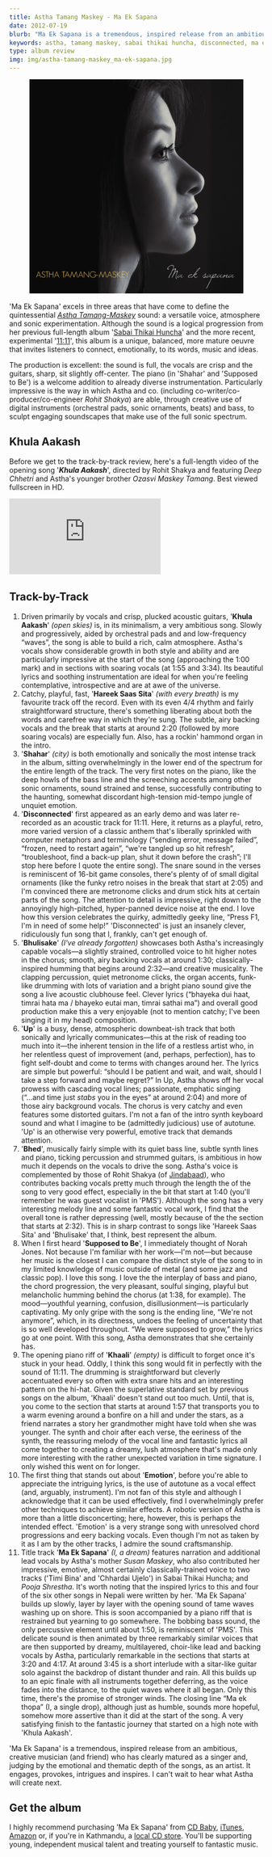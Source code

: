 ```yaml
---
title: Astha Tamang Maskey - Ma Ek Sapana
date: 2012-07-19
blurb: "Ma Ek Sapana is a tremendous, inspired release from an ambitious, creative musician (and friend) who has clearly matured as a singer and an artist."
keywords: astha, tamang maskey, sabai thikai huncha, disconnected, ma ek sapana
type: album review
img: img/astha-tamang-maskey_ma-ek-sapana.jpg
---
```

<figure>
  <img src="../img/astha-tamang-maskey_ma-ek-sapana.jpg" alt="Ma Ek Sapana album cover" class="review-album-cover" />
  <figcaption></figcaastption>
</figure>

'Ma Ek Sapana' excels in three areas that have come to define the quintessential *[Astha Tamang-Maskey](http://asthamusic.com)* sound: a versatile voice, atmosphere and sonic experimentation. Although the sound is a logical progression from her previous full-length album '[Sabai Thikai Huncha](http://www.cdbaby.com/cd/asthatamangmaskey)' and the more recent, experimental '[11:11](http://www.cdbaby.com/cd/asthatamangmaskey2)', this album is a unique, balanced, more mature oeuvre that invites listeners to connect, emotionally, to its words, music and ideas.

The production is excellent: the sound is full, the vocals are crisp and the guitars, sharp, sit slightly off-center. The piano (in 'Shahar' and 'Supposed to Be') is a welcome addition to already diverse instrumentation. Particularly impressive is the way in which Astha and co. (including co-writer/co-producer/co-engineer _Rohit Shakya_) are able, through creative use of digital instruments (orchestral pads, sonic ornaments, beats) and bass, to sculpt engaging soundscapes that make use of the full sonic spectrum.

## Khula Aakash

Before we get to the track-by-track review, here's a full-length video of the opening song '_**Khula Aakash**_', directed by Rohit Shakya and featuring _Deep Chhetri_ and Astha's younger brother _Ozasvi Maskey Tamang_. Best viewed fullscreen in HD.

<div class="video-embed">
  <iframe src="https://www.youtube.com/embed/ayw4RIn81CM"
  frameborder="0" allowfullscreen class="video"></iframe>
</div>

## Track-by-Track

1.  Driven primarily by vocals and crisp, plucked acoustic guitars, '**Khula Aakash**' _(open skies)_ is, in its minimalism, a very ambitious song. Slowly and progressively, aided by orchestral pads and and low-frequency “waves”, the song is able to build a rich, calm atmosphere. Astha's vocals show considerable growth in both style and ability and are particularly impressive at the start of the song (approaching the 1:00 mark) and in sections with soaring vocals (at 1:55 and 3:34). Its beautiful lyrics and soothing instrumentation are ideal for when you're feeling contemplative, introspective and are at awe of the universe.
2.  Catchy, playful, fast, '**Hareek Saas Sita**' _(with every breath)_ is my favourite track off the record. Even with its even 4/4 rhythm and fairly straightforward structure, there's something liberating about both the words and carefree way in which they're sung. The subtle, airy backing vocals and the break that starts at around 2:20 (followed by more soaring vocals) are especially fun. Also, has a rockin' hammond organ in the intro.
3.  '**Shahar**' _(city)_ is both emotionally and sonically the most intense track in the album, sitting overwhelmingly in the lower end of the spectrum for the entire length of the track. The very first notes on the piano, like the deep howls of the bass line and the screeching accents among other sonic ornaments, sound strained and tense, successfully contributing to the haunting, somewhat discordant high-tension mid-tempo jungle of unquiet emotion.
4.  '**Disconnected**' first appeared as an early demo and was later re-recorded as an acoustic track for 11:11\. Here, it returns as a playful, retro, more varied version of a classic anthem that's liberally sprinkled with computer metaphors and terminology (“sending error, message failed”, “frozen, need to restart again”, “we're tangled up so hit refresh”, “troubleshoot, find a back-up plan, shut it down before the crash”; I'll stop here before I quote the entire song). The snare sound in the verses is reminiscent of 16-bit game consoles, there's plenty of of small digital ornaments (like the funky retro noises in the break that start at 2:05) and I'm convinced there are metronome clicks and drum stick hits at certain parts of the song. The attention to detail is impressive, right down to the annoyingly high-pitched, hyper-panned device noise at the end. I love how this version celebrates the quirky, admittedly geeky line, “Press F1, I'm in need of some help!” 'Disconnected' is just an insanely clever, ridiculously fun song that I, frankly, can't get enough of.
5.  '**Bhulisake**' _(I've already forgotten)_ showcases both Astha's increasingly capable vocals—a slightly strained, controlled voice to hit higher notes in the chorus; smooth, airy backing vocals at around 1:30; classically-inspired humming that begins around 2:32—and creative musicality. The clapping percussion, quiet metronome clicks, the organ accents, funk-like drumming with lots of variation and a bright piano sound give the song a live acoustic clubhouse feel. Clever lyrics (“bhayeka dui haat, timrai hata ma / bhayeko eutai man, timrai sathai ma”) and overall good production make this a very enjoyable (not to mention catchy; I've been singing it in my head) composition.
6.  '**Up**' is a busy, dense, atmospheric downbeat-ish track that both sonically and lyrically communicates—this at the risk of reading too much into it—the inherent tension in the life of a restless artist who, in her relentless quest of improvement (and, perhaps, perfection), has to fight self-doubt and come to terms with changes around her. The lyrics are simple but powerful: “should I be patient and wait, and wait, should I take a step forward and maybe regret?” In Up, Astha shows off her vocal prowess with cascading vocal lines; passionate, emphatic singing (“...and time just _stabs_ you in the eyes” at around 2:04) and more of those airy background vocals. The chorus is very catchy and even features some distorted guitars. I'm not a fan of the intro synth keyboard sound and what I imagine to be (admittedly judicious) use of autotune. 'Up' is an otherwise very powerful, emotive track that demands attention.
7.  '**Bhed**', musically fairly simple with its quiet bass line, subtle synth lines and piano, ticking percussion and strummed guitars, is ambitious in how much it depends on the vocals to drive the song. Astha's voice is complemented by those of Rohit Shakya (of [Jindabaad](#)), who contributes backing vocals pretty much through the length the of the song to very good effect, especially in the bit that start at 1:40 (you'll remember he was guest vocalist in 'PMS'). Although the song has a very interesting melody line and some fantastic vocal work, I find that the overall tone is rather depressing (well, mostly because of the the section that starts at 2:32). This is in sharp contrast to songs like 'Hareek Saas Sita' and 'Bhulisake' that, I think, best represent the album.
8.  When I first heard '**Supposed to Be**', I immediately thought of Norah Jones. Not because I'm familiar with her work—I'm not—but because her music is the closest I can compare the distinct style of the song to in my limited knowledge of music outside of metal (and some jazz and classic pop). I love this song. I love the the interplay of bass and piano, the chord progression, the very pleasant, soulful singing, playful but melancholic humming behind the chorus (at 1:38, for example). The mood—youthful yearning, confusion, disillusionment—is particularly captivating. My only gripe with the song is the ending line, “We're not anymore”, which, in its directness, undoes the feeling of uncertainty that is so well developed throughout. “We were supposed to grow,” the lyrics go at one point. With this song, Astha demonstrates that she certainly has.
9.  The opening piano riff of '**Khaali**' _(empty)_ is difficult to forget once it's stuck in your head. Oddly, I think this song would fit in perfectly with the sound of 11:11\. The drumming is straightforward but cleverly accentuated every so often with extra snare hits and an interesting pattern on the hi-hat. Given the superlative standard set by previous songs on the album, 'Khaali' doesn't stand out too much. Until, that is, you come to the section that starts at around 1:57 that transports you to a warm evening around a bonfire on a hill and under the stars, as a friend narrates a story her grandmother might have told when she was younger. The synth and choir after each verse, the eeriness of the synth, the reassuring melody of the vocal line and fantastic lyrics all come together to creating a dreamy, lush atmosphere that's made only more interesting with the rather unexpected variation in time signature. I only wished this went on for longer.
10.  The first thing that stands out about '**Emotion**', before you're able to appreciate the intriguing lyrics, is the use of autotune as a vocal effect (and, arguably, instrument). I'm not fan of this style and although I acknowledge that it can be used effectively, find I overwhelmingly prefer other techniques to achieve similar effects. A robotic version of Astha is more than a little disconcerting; here, however, this is perhaps the intended effect. 'Emotion' is a very strange song with unresolved chord progressions and eery backing vocals. Even though I'm not as taken by it as I am by the other tracks, I admire the sound craftsmanship.
11.  Title track '**Ma Ek Sapana**' _(I, a dream)_ features narration and additional lead vocals by Astha's mother _Susan Maskey_, who also contributed her impressive, emotive, almost certainly classically-trained voice to two tracks ('Timi Bina' and 'Chhardai Ujelo') in Sabai Thikai Huncha; and _Pooja Shrestha_. It's worth noting that the inspired lyrics to this and four of the six other songs in Nepali were written by her. 'Ma Ek Sapana' builds up slowly, layer by layer with the opening sound of tame waves washing up on shore. This is soon accompanied by a piano riff that is restrained but yearning to go somewhere. The bobbing bass sound, the only percussive element until about 1:50, is reminiscent of 'PMS'. This delicate sound is then animated by three remarkably similar voices that are then supported by dreamy, multilayered, choir-like lead and backing vocals by Astha, particularly remarkable in the sections that starts at 3:20 and 4:17\. At around 3:45 is a short interlude with a sitar-like guitar solo against the backdrop of distant thunder and rain. All this builds up to an epic finale with all instruments together deferring, as the voice fades into the distance, to the quiet waves where it all began. Only this time, there's the promise of stronger winds. The closing line “Ma ek thopa” (I, a single drop), although just as humble, sounds more hopeful, somehow more assertive than it did at the start of the song. A very satisfying finish to the fantastic journey that started on a high note with 'Khula Aakash'.

'Ma Ek Sapana' is a tremendous, inspired release from an ambitious, creative musician (and friend) who has clearly matured as a singer and, judging by the emotional and thematic depth of the songs, as an artist. It engages, provokes, intrigues and inspires. I can't wait to hear what Astha will create next.

## Get the album

I highly recommend purchasing 'Ma Ek Sapana' from [CD Baby](http://www.cdbaby.com/cd/asthatamangmaskey5), [iTunes](http://itunes.apple.com/us/artist/astha-tamang-maskey/id336855413), [Amazon](http://amzn.com/B00897S8OG) or, if you're in Kathmandu, a [local CD store](https://www.facebook.com/notes/astha-tamang-maskey/list-of-stores-that-have-my-albums/10150873913287522). You'll be supporting young, independent musical talent and treating yourself to fantastic music.
